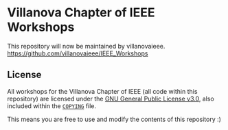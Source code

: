 # Villanova Chapter of IEEE Workshops

This repository will now be maintained by villanovaieee.
https://github.com/villanovaieee/IEEE_Workshops

## License

All workshops for the Villanova Chapter of IEEE (all code within this
repository) are licensed under the [GNU General Public License v3.0](https://www.gnu.org/licenses/lgpl-3.0.en.html),
also included within the [`COPYING`](https://github.com/davisgriffin/IEEE_Workshops/blob/main/COPYING) file.

This means you are free to use and modify the contents of this repository :)
